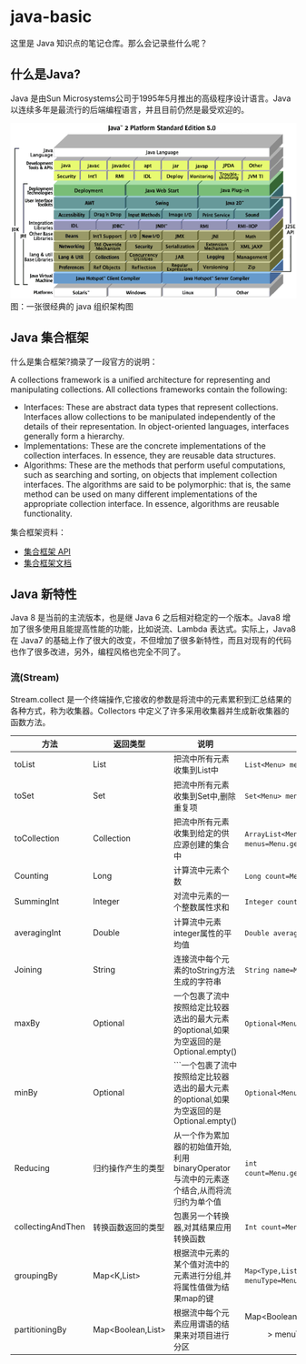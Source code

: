 # java-basic
这里是 Java 知识点的笔记仓库。那么会记录些什么呢？

## 什么是Java?
Java 是由Sun Microsystems公司于1995年5月推出的高级程序设计语言。Java 以连续多年是最流行的后端编程语言，并且目前仍然是最受欢迎的。

![j2se5](./images/j2se5.gif)   
图：一张很经典的 java 组织架构图

## Java 集合框架

什么是集合框架?摘录了一段官方的说明：

A collections framework is a unified architecture for representing and manipulating collections. All collections frameworks contain the following:

* Interfaces: These are abstract data types that represent collections. Interfaces allow collections to be manipulated independently of the details of their representation. In object-oriented languages, interfaces generally form a hierarchy.
* Implementations: These are the concrete implementations of the collection interfaces. In essence, they are reusable data structures.
* Algorithms: These are the methods that perform useful computations, such as searching and sorting, on objects that implement collection interfaces. The algorithms are said to be polymorphic: that is, the same method can be used on many different implementations of the appropriate collection interface. In essence, algorithms are reusable functionality.

集合框架资料： 
* [集合框架 API](https://docs.oracle.com/javase/8/docs/technotes/guides/collections/index.html)    
* [集合框架文档](https://docs.oracle.com/javase/tutorial/collections/intro/index.html)    

## Java 新特性
Java 8 是当前的主流版本，也是继 Java 6 之后相对稳定的一个版本。Java8 增加了很多使用且能提高性能的功能，比如说流、Lambda 表达式。实际上，Java8 在 Java7 的基础上作了很大的改变，不但增加了很多新特性，而且对现有的代码也作了很多改进，另外，编程风格也完全不同了。

### 流(Stream)
Stream.collect 是一个终端操作,它接收的参数是将流中的元素累积到汇总结果的各种方式，称为收集器。Collectors 中定义了许多采用收集器并生成新收集器的函数方法。

|方法|返回类型|说明|示例|
|-------|----|---------|----------------|
|toList|List<T>|把流中所有元素收集到List中|```List<Menu> menus=Menu.getMenus.stream().collect(Collectors.toList())```|
|toSet|Set<T>|把流中所有元素收集到Set中,删除重复项|```Set<Menu> menus=Menu.getMenus.stream().collect(Collectors.toSet())```|
|toCollection|Collection<T>|把流中所有元素收集到给定的供应源创建的集合中|```ArrayList<Menu> menus=Menu.getMenus.stream().collect(Collectors.toCollection(ArrayList::new))```|
|Counting|Long|计算流中元素个数|```Long count=Menu.getMenus.stream().collect(counting)```|
|SummingInt|Integer|对流中元素的一个整数属性求和|```Integer count=Menu.getMenus.stream().collect(summingInt(Menu::getCalories))```|
|averagingInt|Double|计算流中元素integer属性的平均值|```Double averaging=Menu.getMenus.stream().collect(averagingInt(Menu::getCalories))```|
|Joining|String|连接流中每个元素的toString方法生成的字符串|```String name=Menu.getMenus.stream().map(Menu::getName).collect(joining(“, ”))```|
|maxBy|Optional<T>|一个包裹了流中按照给定比较器选出的最大元素的optional,如果为空返回的是Optional.empty()|```Optional<Menu> fattest=Menu.getMenus.stream().collect(maxBy(Menu::getCalories))```|
|minBy|Optional<T>|```一个包裹了流中按照给定比较器选出的最大元素的optional,如果为空返回的是Optional.empty()|```Optional<Menu> lessest=Menu.getMenus.stream().collect(minBy(Menu::getCalories))```|
|Reducing|归约操作产生的类型|从一个作为累加器的初始值开始,利用binaryOperator与流中的元素逐个结合,从而将流归约为单个值|```int count=Menu.getMenus.stream().collect(reducing(0,Menu::getCalories,Integer::sum))```|
|collectingAndThen|转换函数返回的类型|包裹另一个转换器,对其结果应用转换函数|```Int count=Menu.getMenus.stream().collect(collectingAndThen(toList(),List::size))```|
|groupingBy|Map<K,List<T>>|根据流中元素的某个值对流中的元素进行分组,并将属性值做为结果map的键|```Map<Type,List<Menu>> menuType=Menu.getMenus.stream().collect(groupingby(Menu::getType))```|
|partitioningBy|Map<Boolean,List<T>>|根据流中每个元素应用谓语的结果来对项目进行分区|Map<Boolean,List<Menu>> menuType=Menu.getMenus.stream().collect(partitioningBy(Menu::isType))```|
